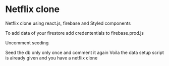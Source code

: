 # Netflix clone 

Netflix clone using react.js, firebase and Styled components

To add data of your firestore add credententials to firebase.prod.js

Uncomment seeding

Seed the db only only once and comment it again Voila the data setup script is already given and you have a netflix clone
